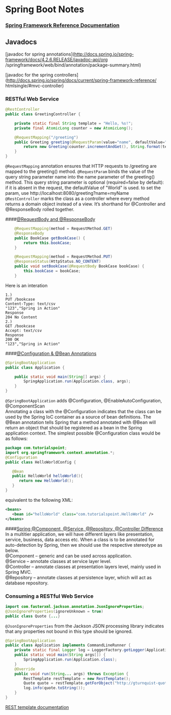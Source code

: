 # Spring Boot Notes
### [Spring Framework Reference Documentation](http://docs.spring.io/spring/docs/current/spring-framework-reference/htmlsingle)  


## Javadocs
[javadoc for spring annotations](http://docs.spring.io/spring-framework/docs/4.2.6.RELEASE/javadoc-api/org
/springframework/web/bind/annotation/package-summary.html)

[javadoc for the spring controllers](http://docs.spring.io/spring/docs/current/spring-framework-reference/
htmlsingle/#mvc-controller)

###  RESTful Web Service
```java
@RestController
public class GreetingController {

    private static final String template = "Hello, %s!";
    private final AtomicLong counter = new AtomicLong();

    @RequestMapping("/greeting")
    public Greeting greeting(@RequestParam(value="name", defaultValue="World") String name) {
        return new Greeting(counter.incrementAndGet(), String.format(template, name));
    }
}
```
```@RequestMapping``` annotation ensures that HTTP requests to /greeting are mapped to the greeting() method.
```@RequestParam``` binds the value of the query string parameter name into the name parameter of the greeting() method. 
This query string parameter is optional (required=false by default): if it is absent in the request, the defaultValue 
of "World" is used. to set the param, use http://localhost:8080/greeting?name=myName  
```@RestController``` marks the class as a controller where every method returns a domain object instead of a view. 
It’s shorthand for @Controller and @ResponseBody rolled together.

####[@RequestBody and @ResponseBody](http://www.beabetterdeveloper.com/2013/07/spring-mvc-requestbody-and-responsebody.html)

```java
    @RequestMapping(method = RequestMethod.GET)
    @ResponseBody
    public BookCase getBookCase() {
        return this.bookCase;
    }

    @RequestMapping(method = RequestMethod.PUT)
    @ResponseStatus(HttpStatus.NO_CONTENT)
    public void setBookCase(@RequestBody BookCase bookCase) {
        this.bookCase = bookCase;
    }
```
Here is an interation
```
1.)
PUT /bookcase
Content-Type: text/csv
"123","Spring in Action"
Response
204 No Content
2.) 
GET /bookcase
Accept: text/csv
Response
200 OK
"123","Spring in Action"
```
####[@Configuration & @Bean Annotations](http://www.tutorialspoint.com/spring/spring_java_based_configuration.htm) 
```java
@SpringBootApplication
public class Application {

    public static void main(String[] args) {
        SpringApplication.run(Application.class, args);
    }
}
```
```@SpringBootApplication``` adds @Configuration, @EnableAutoConfiguration, @ComponentScan  
Annotating a class with the @Configuration indicates that the class can be used by the Spring IoC container as a source of bean definitions. The @Bean annotation tells Spring that a method annotated with @Bean will return an object that should be registered as a bean in the Spring application context. The simplest possible @Configuration class would be as follows:  
```java
package com.tutorialspoint;
import org.springframework.context.annotation.*;
@Configuration
public class HelloWorldConfig {

   @Bean 
   public HelloWorld helloWorld(){
      return new HelloWorld();
   }
}
```
equivalent to the following XML:
```xml
<beans>
   <bean id="helloWorld" class="com.tutorialspoint.HelloWorld" />
</beans>
```

####[Spring @Component, @Service, @Repository, @Controller Difference](http://javapapers.com/spring/spring-component-service-repository-controller-difference/)
In a multitier application, we will have different layers like presentation, service, business, data access etc. When a class is to be annotated for auto-detection by Spring, then we should use the respective stereotype as below.  
@Component – generic and can be used across application.  
@Service – annotate classes at service layer level.  
@Controller – annotate classes at presentation layers level, mainly used in Spring MVC.  
@Repository – annotate classes at persistence layer, which will act as database repository.  

### Consuming a RESTful Web Service
```java
import com.fasterxml.jackson.annotation.JsonIgnoreProperties;
@JsonIgnoreProperties(ignoreUnknown = true)
public class Quote {...}
```
```@JsonIgnoreProperties``` from the Jackson JSON processing library indicates that any properties not bound in this type should be ignored.  
```java
@SpringBootApplication
public class Application implements CommandLineRunner {
    private static final Logger log = LoggerFactory.getLogger(Application.class);
    public static void main(String args[]) {
        SpringApplication.run(Application.class);
    }
    @Override
    public void run(String... args) throws Exception {
        RestTemplate restTemplate = new RestTemplate();
        Quote quote = restTemplate.getForObject("http://gturnquist-quoters.cfapps.io/api/random", Quote.class);
        log.info(quote.toString());
    }
}
```
[REST template documentation](http://docs.spring.io/spring/docs/current/javadoc-api/org/springframework/web/client/RestTemplate.html)




